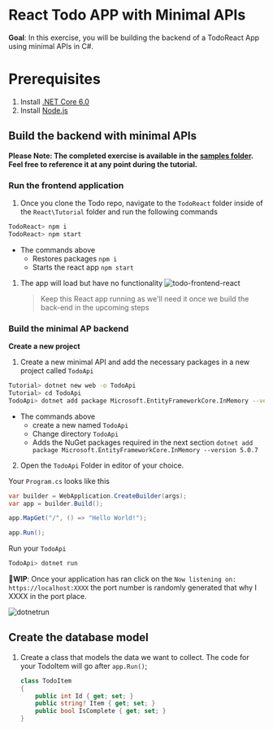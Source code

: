 # React Todo APP with Minimal APIs 


**Goal**: In this exercise, you will be building the backend of a TodoReact App using minimal APIs in C#. 


# Prerequisites

1. Install [.NET Core 6.0](https://dotnet.microsoft.com/download)
1. Install [Node.js](https://nodejs.org/en/)



Build the backend with minimal APIs
-------------------------------------------------------

**Please Note: The completed exercise is available in the [samples folder](/Complete-Sample). Feel free to reference it at any point during the tutorial.**
###  Run the frontend application

1. Once you clone the Todo repo, navigate to the `TodoReact` folder inside of the `React\Tutorial` folder and run the following commands 
```sh
TodoReact> npm i 
TodoReact> npm start
```
- The commands above
    - Restores packages `npm i `
    - Starts the react app `npm start`
1. The app will load but have no functionality
![todo-frontend-react](https://user-images.githubusercontent.com/2546640/130237627-855bd837-12e6-4f23-a471-8e73c0f31e56.png)

    > Keep this React app running as we'll need it once we build the back-end in the upcoming steps

### Build the minimal AP backend 
**Create a new project**

1. Create a new minimal API  and add the necessary packages in a new project called `TodoApi` 

``` sh
Tutorial> dotnet new web -o TodoApi
Tutorial> cd TodoApi
TodoApi> dotnet add package Microsoft.EntityFrameworkCore.InMemory --version 5.0.7
```
   - The commands above
     - create a new  named  `TodoApi`
     - Change directory `TodoApi`
     - Adds the NuGet packages required in the next section `dotnet add package Microsoft.EntityFrameworkCore.InMemory --version 5.0.7`

2.  Open the `TodoApi` Folder in editor of your choice.

Your `Program.cs` looks like this

```csharp
var builder = WebApplication.CreateBuilder(args);
var app = builder.Build();

app.MapGet("/", () => "Hello World!");

app.Run();
```
Run your  `TodoApi` 
```sh
TodoApi> dotnet run
```
🧪**WIP**: Once your application has ran click on the `Now listening on: https://localhost:XXXX` the port number is randomly generated that why I XXXX in the port place.

![dotnetrun](https://user-images.githubusercontent.com/2546640/130246226-038be324-07c0-473a-8d78-4af7902c3f65.gif)
## Create the database model

1. Create a class that models the data we want to collect. The code for your TodoItem will go after `app.Run()`;

   ```csharp
   class TodoItem
   {
       public int Id { get; set; }
       public string? Item { get; set; }
       public bool IsComplete { get; set; }
   }
   ```
